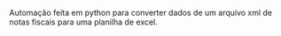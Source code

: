 
Automação feita em python para converter dados de um arquivo xml de notas fiscais para uma planilha de excel.
